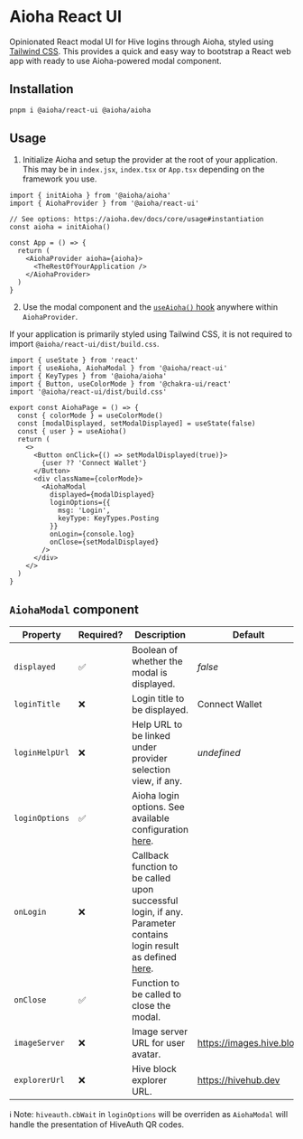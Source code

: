 # Aioha React UI

Opinionated React modal UI for Hive logins through Aioha, styled using [Tailwind CSS](https://tailwindcss.com). This provides a quick and easy way to bootstrap a React web app with ready to use Aioha-powered modal component.

## Installation

```sh
pnpm i @aioha/react-ui @aioha/aioha
```

## Usage

1. Initialize Aioha and setup the provider at the root of your application. This may be in `index.jsx`, `index.tsx` or `App.tsx` depending on the framework you use.

```tsx
import { initAioha } from '@aioha/aioha'
import { AiohaProvider } from '@aioha/react-ui'

// See options: https://aioha.dev/docs/core/usage#instantiation
const aioha = initAioha()

const App = () => {
  return (
    <AiohaProvider aioha={aioha}>
      <TheRestOfYourApplication />
    </AiohaProvider>
  )
}
```

2. Use the modal component and the [`useAioha()` hook](https://aioha.dev/docs/react/provider#usage) anywhere within `AiohaProvider`.

If your application is primarily styled using Tailwind CSS, it is not required to import `@aioha/react-ui/dist/build.css`.

```tsx
import { useState } from 'react'
import { useAioha, AiohaModal } from '@aioha/react-ui'
import { KeyTypes } from '@aioha/aioha'
import { Button, useColorMode } from '@chakra-ui/react'
import '@aioha/react-ui/dist/build.css'

export const AiohaPage = () => {
  const { colorMode } = useColorMode()
  const [modalDisplayed, setModalDisplayed] = useState(false)
  const { user } = useAioha()
  return (
    <>
      <Button onClick={() => setModalDisplayed(true)}>
        {user ?? 'Connect Wallet'}
      </Button>
      <div className={colorMode}>
        <AiohaModal
          displayed={modalDisplayed}
          loginOptions={{
            msg: 'Login',
            keyType: KeyTypes.Posting
          }}
          onLogin={console.log}
          onClose={setModalDisplayed}
        />
      </div>
    </>
  )
}
```

## `AiohaModal` component

|Property|Required?|Description|Default|
|-|-|-|-|
|`displayed`|✅|Boolean of whether the modal is displayed.|*false*|
|`loginTitle`|❌|Login title to be displayed.|Connect Wallet|
|`loginHelpUrl`|❌|Help URL to be linked under provider selection view, if any.|*undefined*|
|`loginOptions`|✅|Aioha login options. See available configuration [here](https://aioha.dev/docs/core/usage#login).||
|`onLogin`|❌|Callback function to be called upon successful login, if any. Parameter contains login result as defined [here](https://aioha.dev/docs/core/usage#login).|
|`onClose`|✅|Function to be called to close the modal.||
|`imageServer`|❌|Image server URL for user avatar.|https://images.hive.blog|
|`explorerUrl`|❌|Hive block explorer URL.|https://hivehub.dev|

ℹ️ Note: `hiveauth.cbWait` in `loginOptions` will be overriden as `AiohaModal` will handle the presentation of HiveAuth QR codes.
